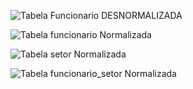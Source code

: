 ![Tabela Funcionario DESNORMALIZADA](https://github.com/Zevid-Lucas/datas/blob/6ce04e84f22ab9c69af1b3b466e3401825e6e1f0/imgs/tabela_funcionario_desnormalizada.png)

![Tabela funcionario Normalizada](https://github.com/Zevid-Lucas/datas/blob/6ce04e84f22ab9c69af1b3b466e3401825e6e1f0/imgs/tabela_funcionario_normalizada.png)

![Tabela setor Normalizada](https://github.com/Zevid-Lucas/datas/blob/6ce04e84f22ab9c69af1b3b466e3401825e6e1f0/imgs/tabela_setor_normalizada.png)

![Tabela funcionario_setor Normalizada](https://github.com/Zevid-Lucas/datas/blob/6ce04e84f22ab9c69af1b3b466e3401825e6e1f0/imgs/tabela_funcionario_setor_normalizada.png)